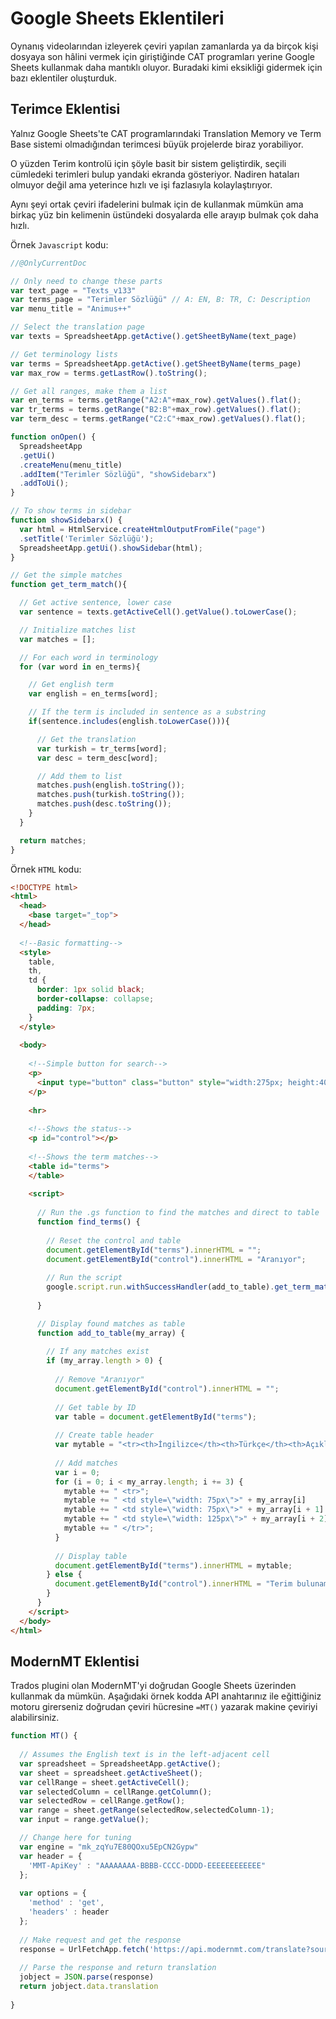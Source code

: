 # Google Sheets Eklentileri
Oynanış videolarından izleyerek çeviri yapılan zamanlarda ya da birçok kişi dosyaya son hâlini vermek için giriştiğinde CAT programları yerine Google Sheets kullanmak daha mantıklı oluyor. Buradaki kimi eksikliği gidermek için bazı eklentiler oluşturduk.

## Terimce Eklentisi
Yalnız Google Sheets'te CAT programlarındaki Translation Memory ve Term Base sistemi olmadığından terimcesi büyük projelerde biraz yorabiliyor.

O yüzden Terim kontrolü için şöyle basit bir sistem geliştirdik, seçili cümledeki terimleri bulup yandaki ekranda gösteriyor. Nadiren hataları olmuyor değil ama yeterince hızlı ve işi fazlasıyla kolaylaştırıyor.

Aynı şeyi ortak çeviri ifadelerini bulmak için de kullanmak mümkün ama birkaç yüz bin kelimenin üstündeki dosyalarda elle arayıp bulmak çok daha hızlı.

Örnek `Javascript` kodu:
```javascript
//@OnlyCurrentDoc

// Only need to change these parts
var text_page = "Texts_v133"
var terms_page = "Terimler Sözlüğü" // A: EN, B: TR, C: Description
var menu_title = "Animus++"

// Select the translation page
var texts = SpreadsheetApp.getActive().getSheetByName(text_page)

// Get terminology lists
var terms = SpreadsheetApp.getActive().getSheetByName(terms_page)
var max_row = terms.getLastRow().toString();

// Get all ranges, make them a list
var en_terms = terms.getRange("A2:A"+max_row).getValues().flat();
var tr_terms = terms.getRange("B2:B"+max_row).getValues().flat();
var term_desc = terms.getRange("C2:C"+max_row).getValues().flat();

function onOpen() {
  SpreadsheetApp
  .getUi()
  .createMenu(menu_title)
  .addItem("Terimler Sözlüğü", "showSidebarx")
  .addToUi();
}

// To show terms in sidebar
function showSidebarx() {
  var html = HtmlService.createHtmlOutputFromFile("page")
  .setTitle('Terimler Sözlüğü');
  SpreadsheetApp.getUi().showSidebar(html);
}

// Get the simple matches
function get_term_match(){

  // Get active sentence, lower case
  var sentence = texts.getActiveCell().getValue().toLowerCase();

  // Initialize matches list
  var matches = [];

  // For each word in terminology
  for (var word in en_terms){

	// Get english term
	var english = en_terms[word];

	// If the term is included in sentence as a substring
	if(sentence.includes(english.toLowerCase())){

	  // Get the translation
	  var turkish = tr_terms[word];
	  var desc = term_desc[word];

	  // Add them to list
	  matches.push(english.toString());
	  matches.push(turkish.toString());
	  matches.push(desc.toString());
	}
  }

  return matches;
}
```

Örnek `HTML` kodu:
```html
<!DOCTYPE html>
<html>
  <head>
    <base target="_top">
  </head>
	
  <!--Basic formatting-->
  <style>
    table,
    th,
    td {
      border: 1px solid black;
      border-collapse: collapse;
      padding: 7px;
    }
  </style>
	
  <body>
  
	<!--Simple button for search-->
    <p>
      <input type="button" class="button" style="width:275px; height:40px" value="Terimleri Bul" onclick="find_terms();">
    </p>
	  
    <hr>
	  
	<!--Shows the status-->
    <p id="control"></p>
	  
	<!--Shows the term matches-->
    <table id="terms">
    </table>
    
    <script>
    
      // Run the .gs function to find the matches and direct to table
      function find_terms() {
      
        // Reset the control and table
        document.getElementById("terms").innerHTML = "";
        document.getElementById("control").innerHTML = "Aranıyor";
        
        // Run the script
        google.script.run.withSuccessHandler(add_to_table).get_term_match();
        
      }

      // Display found matches as table
      function add_to_table(my_array) {
      
        // If any matches exist
        if (my_array.length > 0) {
        
          // Remove "Aranıyor"
          document.getElementById("control").innerHTML = "";
          
          // Get table by ID
          var table = document.getElementById("terms");
          
          // Create table header
          var mytable = "<tr><th>İngilizce</th><th>Türkçe</th><th>Açıklama</th></tr>";
          
          // Add matches
          var i = 0;
          for (i = 0; i < my_array.length; i += 3) {
            mytable += " <tr>";
            mytable += " <td style=\"width: 75px\">" + my_array[i]     + "</td>";
            mytable += " <td style=\"width: 75px\">" + my_array[i + 1] + "</td>";
            mytable += " <td style=\"width: 125px\">" + my_array[i + 2] + "</td>";
            mytable += " </tr>";
          }
          
          // Display table
          document.getElementById("terms").innerHTML = mytable;
        } else {
          document.getElementById("control").innerHTML = "Terim bulunamadı";
        }
      }
    </script>
  </body>
</html>
```

## ModernMT Eklentisi
Trados plugini olan ModernMT'yi doğrudan Google Sheets üzerinden kullanmak da mümkün. Aşağıdaki örnek kodda API anahtarınız ile eğittiğiniz motoru girerseniz doğrudan çeviri hücresine `=MT()` yazarak makine çeviriyi alabilirsiniz.

```javascript
function MT() {
  
  // Assumes the English text is in the left-adjacent cell
  var spreadsheet = SpreadsheetApp.getActive();
  var sheet = spreadsheet.getActiveSheet();
  var cellRange = sheet.getActiveCell();
  var selectedColumn = cellRange.getColumn();
  var selectedRow = cellRange.getRow();
  var range = sheet.getRange(selectedRow,selectedColumn-1); 
  var input = range.getValue();

  // Change here for tuning
  var engine = "mk_zqYu7E80QOxu5EpCN2Gypw"
  var header = {
    'MMT-ApiKey' : "AAAAAAAA-BBBB-CCCC-DDDD-EEEEEEEEEEEE"
  };
  
  var options = {
    'method' : 'get',
    'headers' : header
  };
  
  // Make request and get the response 
  response = UrlFetchApp.fetch('https://api.modernmt.com/translate?source=en&target=tr&hints=' + engine + '&q=' + encodeURI(input), options);
  
  // Parse the response and return translation
  jobject = JSON.parse(response)
  return jobject.data.translation
  
}
```